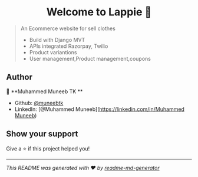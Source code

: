 <h1 align="center">Welcome to Lappie 👋</h1>
<p>
</p>

> An Ecommerce website for sell clothes
>- Build with Django MVT
>- APIs integrated Razorpay, Twilio
>- Product variantions
>- User management,Product management,coupons



## Author

👤 **Muhammed Muneeb TK **

* Github: [@muneebtk](https://github.com/muneebtk)
* LinkedIn: [@Muhammed Muneeb]([https://linkedin.com/in/Muhammed Muneeb](https://www.linkedin.com/in/muhammed-muneeb-61a370245))

## Show your support

Give a ⭐️ if this project helped you!

***
_This README was generated with ❤️ by [readme-md-generator](https://github.com/kefranabg/readme-md-generator)_
